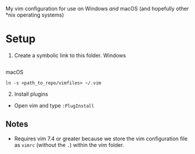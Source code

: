 My vim configuration for use on Windows *and* macOS (and hopefully other \*nix operating systems)

# Setup
1. Create a symbolic link to this folder.
Windows
```
```
macOS
```
ln -s <path_to_repo/vimfiles> ~/.vim
```
2. Install plugins
* Open vim and type `:PlugInstall`

## Notes
-  Requires vim 7.4 or greater because we store the vim configuration file as `vimrc` (without the `.`) within the vim folder.
